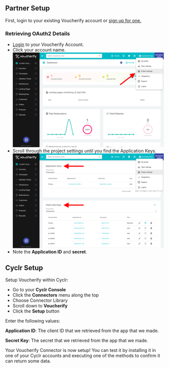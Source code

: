 
<section class="setup partner" markdown="1">

## Partner Setup

<div class="section-content" markdown="1">


First, login to your existing Voucherify account or [sign up for one.](https://app.voucherify.io/#/signup)

### Retrieving OAuth2 Details

- [Login](https://app.voucherify.io/#/login) to your Voucherify Account.
- Click your account name.
![Select Account Name](./images/Voucherify-1.png)
- Scroll through the project settings until you find the Application Keys.
![Select Account Name](./images/Voucherify-2.png)
- Note the **Application ID** and **secret**.

</div>

</section>

<section class="setup cyclr" markdown="1">

## Cyclr Setup

<div class="section-content" markdown="1">

Setup Voucherify within Cyclr:

- Go to your **Cyclr Console**
- Click the **Connectors** menu along the top
- Choose Connector Library
- Scroll down to **Voucherify**
- Click the **Setup** button

Enter the following values:

**Application ID**:  The client ID that we retrieved from the app that we made.

**Secret Key**:  The secret that we retrieved from the app that we made.


Your Voucherify Connector is now setup! You can test it by installing it in one of your Cyclr accounts and executing one of the methods to confirm it can return some data.

</div>

</section>
